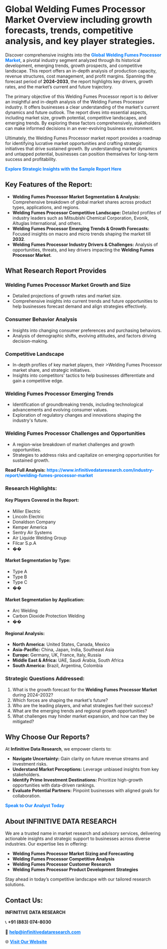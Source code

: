 <h1>Global Welding Fumes Processor Market Overview including growth forecasts, trends, competitive analysis, and key player strategies.</h1>
<p>
Discover comprehensive insights into the 
<a href="https://www.infinitivedataresearch.com/industry-report/welding-fumes-processor-market" rel="dofollow" style="color: #007BFF; text-decoration: none;"><strong>Global Welding Fumes Processor Market</strong></a>, a pivotal industry segment analyzed through its historical development, emerging trends, growth prospects, and competitive landscape. This report offers an in-depth analysis of production capacity, revenue structures, cost management, and profit margins. Spanning the forecast period of <strong>2024–2033</strong>, the report highlights key drivers, growth rates, and the market’s current and future trajectory.
</p>
<p>
The primary objective of this Welding Fumes Processor report is to deliver an insightful and in-depth analysis of the Welding Fumes Processor industry. It offers businesses a clear understanding of the market's current dynamics and future outlook. The report dives into essential aspects, including market size, growth potential, competitive landscapes, and emerging trends. By exploring these factors comprehensively, stakeholders can make informed decisions in an ever-evolving business environment.
</p>
<p>
Ultimately, the Welding Fumes Processor market report provides a roadmap for identifying lucrative market opportunities and crafting strategic initiatives that drive sustained growth. By understanding market dynamics and untapped potential, businesses can position themselves for long-term success and profitability.
</p>
<p>
<a href="https://www.infinitivedataresearch.com/request-sample/reportId=109357" style="color: #007BFF; text-decoration: none;"><strong>Explore Strategic Insights with the Sample Report Here</strong></a>
</p>

<h2>Key Features of the Report:</h2>
<ul>
<li><strong>Welding Fumes Processor Market Segmentation & Analysis:</strong> Comprehensive breakdown of global market shares across product types, applications, and regions.</li>
<li><strong>Welding Fumes Processor Competitive Landscape:</strong> Detailed profiles of industry leaders such as Mitsubishi Chemical Corporation, Evonik, Altuglas International, and others.</li>
<li><strong>Welding Fumes Processor Emerging Trends & Growth Forecasts:</strong> Focused insights on macro and micro trends shaping the market till <strong>2032</strong>.</li>
<li><strong>Welding Fumes Processor Industry Drivers & Challenges:</strong> Analysis of opportunities, threats, and key drivers impacting the <strong>Welding Fumes Processor Market</strong>.</li>
</ul>

<h2>What Research Report Provides</h2>
<h3>Welding Fumes Processor Market Growth and Size</h3>
<ul>
<li>Detailed projections of growth rates and market size.</li>
<li>Comprehensive insights into current trends and future opportunities to help businesses forecast demand and align strategies effectively.</li>
</ul>

<h3>Consumer Behavior Analysis</h3>
<ul>
<li>Insights into changing consumer preferences and purchasing behaviors.</li>
<li>Analysis of demographic shifts, evolving attitudes, and factors driving decision-making.</li>
</ul>

<h3>Competitive Landscape</h3>
<ul>
<li>In-depth profiles of key market players, their >Welding Fumes Processor market share, and strategic initiatives.</li>
<li>Insights into competitors' tactics to help businesses differentiate and gain a competitive edge.</li>
</ul>

<h3>Welding Fumes Processor Emerging Trends</h3>
<ul>
<li>Identification of groundbreaking trends, including technological advancements and evolving consumer values.</li>
<li>Exploration of regulatory changes and innovations shaping the industry's future.</li>
</ul>

<h3>Welding Fumes Processor Challenges and Opportunities</h3>
<ul>
<li>A region-wise breakdown of market challenges and growth opportunities.</li>
<li>Strategies to address risks and capitalize on emerging opportunities for sustained growth.</li>
</ul>
<p><strong>Read Full Analysis:</strong> <a href="https://www.infinitivedataresearch.com/industry-report/welding-fumes-processor-market" rel="dofollow" style="color: #007BFF; text-decoration: none;"><strong>https://www.infinitivedataresearch.com/industry-report/welding-fumes-processor-market</strong></a></p>
<h3>Research Highlights:</h3>
<h4>Key Players Covered in the Report:</h4>
<ul><li>Miller Electric</li><li>Lincoln Electric</li><li>Donaldson Company</li><li>Kemper America</li><li>Sentry Air Systems</li><li>Air Liquide Welding Group</li><li>Filcar S.p.A</li><li>��</li></ul>
<h4>Market Segmentation by Type:</h4>
<ul><li>Type A</li><li>Type B</li><li>Type C</li><li>��</li></ul>
<h4>Market Segmentation by Application:</h4>
<ul><li>Arc Welding</li><li>Carbon Dioxide Protection Welding</li><li>��</li></ul>

<h4>Regional Analysis:</h4>
<ul>
<li><strong>North America:</strong> United States, Canada, Mexico</li>
<li><strong>Asia-Pacific:</strong> China, Japan, India, Southeast Asia</li>
<li><strong>Europe:</strong> Germany, UK, France, Italy, Russia</li>
<li><strong>Middle East & Africa:</strong> UAE, Saudi Arabia, South Africa</li>
<li><strong>South America:</strong> Brazil, Argentina, Colombia</li>
</ul>

<h3>Strategic Questions Addressed:</h3>
<ol>
<li>What is the growth forecast for the <strong>Welding Fumes Processor Market</strong> during 2024–2032?</li>
<li>Which forces are shaping the market's future?</li>
<li>Who are the leading players, and what strategies fuel their success?</li>
<li>What are the emerging trends and regional growth opportunities?</li>
<li>What challenges may hinder market expansion, and how can they be mitigated?</li>
</ol>

<h2>Why Choose Our Reports?</h2>
<p>At <strong>Infinitive Data Research</strong>, we empower clients to:</p>
<ul>
<li><strong>Navigate Uncertainty:</strong> Gain clarity on future revenue streams and investment risks.</li>
<li><strong>Understand Market Perceptions:</strong> Leverage unbiased insights from key stakeholders.</li>
<li><strong>Identify Prime Investment Destinations:</strong> Prioritize high-growth opportunities with data-driven rankings.</li>
<li><strong>Evaluate Potential Partners:</strong> Pinpoint businesses with aligned goals for collaboration.</li>
</ul>
<p><a href="https://www.infinitivedataresearch.com/industry-report/welding-fumes-processor-market" rel="dofollow" style="color: #007BFF; text-decoration: none;"><strong>Speak to Our Analyst Today</strong></a></p>

<h2>About INFINITIVE DATA RESEARCH</h2>
<p>We are a trusted name in market research and advisory services, delivering actionable insights and strategic support to businesses across diverse industries. Our expertise lies in offering:</p>
<ul>
<li><strong>Welding Fumes Processor Market Sizing and Forecasting</strong></li>
<li><strong>Welding Fumes Processor Competitive Analysis</strong></li>
<li><strong>Welding Fumes Processor Customer Research</strong></li>
<li><strong>Welding Fumes Processor Product Development Strategies</strong></li>
</ul>
<p>Stay ahead in today’s competitive landscape with our tailored research solutions.</p>

<h2>Contact Us:</h2>
<p><strong>INFINITIVE DATA RESEARCH</strong></p>
<p>📞 <strong>+91 (883) 074-8030</strong></p>
<p>📧 <strong><a href="mailto:help@infinitivedataresearch.com" style="color: #007BFF;">help@infinitivedataresearch.com</a></strong></p>
<p>🌐 <strong><a href="https://www.infinitivedataresearch.com" rel="dofollow" style="color: #007BFF;">Visit Our Website</a></strong></p>